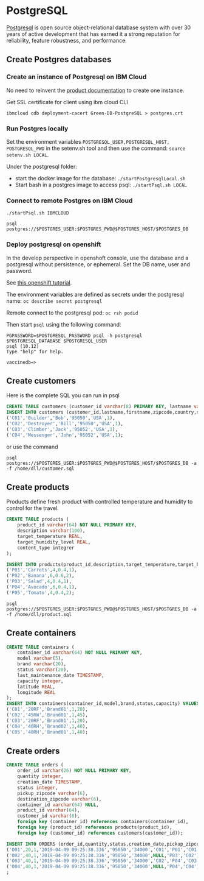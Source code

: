 # PostgreSQL

[Postgresql](https://www.postgresql.org/) is open source object-relational database system with over 30 years of active development that has earned it a strong reputation for reliability, feature robustness, and performance.

## Create Postgres databases

### Create an instance of Postgresql on IBM Cloud

No need to reinvent the [product documentation](https://cloud.ibm.com/docs/services/databases-for-postgresql) to create one instance.

Get SSL certificate for client using ibm cloud CLI

```shell
ibmcloud cdb deployment-cacert Green-DB-PostgreSQL > postgres.crt
```

### Run Postgres locally

Set the environment variables `POSTGRESQL_USER,POSTGRESQL_HOST, POSTGRESQL_PWD` in the setenv.sh tool and then use the command: `source setenv.sh LOCAL`.

Under the postgresql folder:

* start the docker image for the database: `./startPostgresqlLocal.sh`
* Start bash in a postgres image to access psql: `./startPsql.sh LOCAL`

### Connect to remote Postgres on IBM Cloud

```shell
./startPsql.sh IBMCLOUD

psql postgres://$POSTGRES_USER:$POSTGRES_PWD@$POSTGRES_HOST/$POSTGRES_DB
```

### Deploy postgresql on openshift

In the develop perspective in openshoft console, use the database and a postgresql without persistence, or ephemeral. Set the DB name, user and password. 

See [this openshift tutorial](https://docs.openshift.com/enterprise/3.1/using_images/db_images/postgresql.html#configuration-and-usage).

The environment variables are defined as secrets under the postgresql name: `oc describe secret postgresql`

Remote connect to the postgresql pod: `oc rsh podid`

Then start `psql` using the following command: 

```shell
PGPASSWORD=$POSTGRESQL_PASSWORD psql -h postgresql $POSTGRESQL_DATABASE $POSTGRESQL_USER
psql (10.12)
Type "help" for help.

vaccinedb=>
```


## Create customers

Here is the complete SQL you can run in psql 
```sql
CREATE TABLE customers (customer_id varchar(8) PRIMARY KEY, lastname varchar(40) NOT NULL, firstname varchar(40) NOT NULL, zipcode varchar(5), country varchar(40), status integer);
INSERT INTO customers (customer_id,lastname,firstname,zipcode,country,status) VALUES
('C01','Builder','Bob','95050','USA',1),
('C02','Destroyer','Bill','95050','USA',1),
('C03','Climber','Jack','95052','USA',1),
('C04','Messenger','John','95052','USA',1);
```

or use the command

```shell
psql postgres://$POSTGRES_USER:$POSTGRES_PWD@$POSTGRES_HOST/$POSTGRES_DB -a -f /home/dll/customer.sql
``` 

## Create products

Products define fresh product with controlled temperature and humidity to control for the travel.

```sql
CREATE TABLE products (
    product_id varchar(64) NOT NULL PRIMARY KEY,
    description varchar(100),
    target_temperature REAL,
    target_humidity_level REAL,
    content_type integrer
);

INSERT INTO products(product_id,description,target_temperature,target_humidity_level,content_type) VALUES
('P01','Carrots',4,0.4,1),
('P02','Banana',6,0.6,2),
('P03','Salad',4,0.4,1),
('P04','Avocado',6,0.4,1),
('P05','Tomato',4,0.4,2);
```

```shell
psql postgres://$POSTGRES_USER:$POSTGRES_PWD@$POSTGRES_HOST/$POSTGRES_DB -a -f /home/dll/product.sql
```

## Create containers

```sql
CREATE TABLE containers (
    container_id varchar(64) NOT NULL PRIMARY KEY,
    model varchar(5),
    brand varchar(20),
    status varchar(20),
    last_maintenance_date TIMESTAMP,
    capacity integer,
    latitude REAL,
    longitude REAL
);
INSERT INTO containers(container_id,model,brand,status,capacity) VALUES
('C01','20RF','Brand01',1,20),
('C02','45RW','Brand01',1,45),
('C03','20RF','Brand01',1,20),
('C04','40RH','Brand02',1,40),
('C05','40RH','Brand01',1,40);
```

## Create orders

```sql
CREATE TABLE orders (
    order_id varchar(26) NOT NULL PRIMARY KEY,
    quantity integer, 
    creation_date TIMESTAMP,
    status integer,
    pickup_zipcode varchar(6),
    destination_zipcode varchar(6),
    container_id varchar(64) NULL,
    product_id varchar(64),
    customer_id varchar(8),
    foreign key (container_id) references containers(container_id),
    foreign key (product_id) references products(product_id),
    foreign key (customer_id) references customers(customer_id));

INSERT INTO ORDERS (order_id,quantity,status,creation_date,pickup_zipcode,destination_zipcode,container_id,product_id,customer_id) VALUES 
('O01',20,1,'2019-04-09 09:25:38.336','95050','34000','C01','P01','C01'),
('O02',40,1,'2019-04-09 09:25:38.336','95050','34000',NULL,'P03','C02'),
('O03',40,1,'2019-04-09 09:25:38.336','95050','34000','C02','P04','C03'),
('O04',40,1,'2019-04-09 09:25:38.336','95050','34000',NULL,'P04','C04')
;
```
